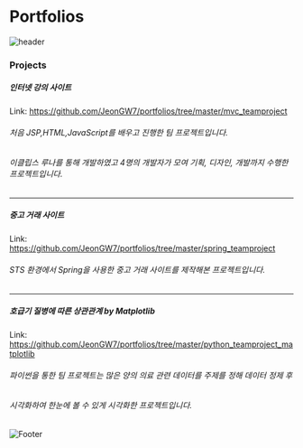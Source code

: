 # Portfolios
![header](https://capsule-render.vercel.app/api?type=soft&color=auto&height=100&section=header&text=Backend-Developer&fontSize=70)

### Projects
##### 인터넷 강의 사이트
Link: <https://github.com/JeonGW7/portfolios/tree/master/mvc_teamproject>
###### 처음 JSP,HTML,JavaScript를 배우고 진행한 팀 프로젝트입니다. 
###### 이클립스 루나를 통해 개발하였고 4명의 개발자가 모여 기획, 디자인, 개발까지 수행한 프로젝트입니다.
   
---
    
##### 중고 거래 사이트
Link: <https://github.com/JeonGW7/portfolios/tree/master/spring_teamproject>
###### STS 환경에서 Spring을 사용한 중고 거래 사이트를 제작해본 프로젝트입니다. 

---
##### 호급기 질병에 따른 상관관계 by Matplotlib
Link: <https://github.com/JeonGW7/portfolios/tree/master/python_teamproject_matplotlib>
###### 파이썬을 통한 팀 프로젝트는 많은 양의 의료 관련 데이터를 주제를 정해 데이터 정제 후 
###### 시각화하여 한눈에 볼 수 있게 시각화한 프로젝트입니다.
   
      
         
![Footer](https://capsule-render.vercel.app/api?type=waving&color=auto&height=200&section=footer)
